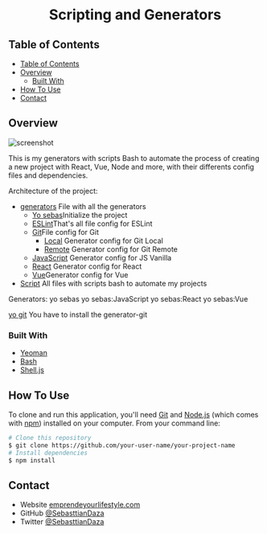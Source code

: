 <!-- Please update value in the {}  -->

<h1 align="center">Scripting and Generators</h1>

<!-- TABLE OF CONTENTS -->

## Table of Contents

- [Table of Contents](#table-of-contents)
- [Overview](#overview)
  - [Built With](#built-with)
- [How To Use](#how-to-use)
- [Contact](#contact)

<!-- OVERVIEW -->

## Overview

![screenshot](public/assets/image/project-min.png)

This is my generators with scripts Bash to automate the process of creating a new project with React, Vue, Node and more, with their differents config files and dependencies.

Architecture of the project:
  - [generators](./generators/) File with all the generators
    - [Yo sebas](./generators/index.js)Initialize the project
    - [ESLint](./generators/ESLint/)That's all file config for ESLint
    - [Git](./generators/Git/)File config for Git
      - [Local](./generators/Git/Local/) Generator config for Git Local
      - [Remote](./generators/Git/Remote/) Generator config for Git Remote
    - [JavaScript](./generators/JavaScript/) Generator config for JS Vanilla
    - [React](./generators/React/) Generator config for React
    - [Vue](./generators/Vue/)Generator config for Vue
  - [Script](./Script/) All files with scripts bash to automate my projects
  
Generators:
   yo sebas
    yo sebas:JavaScript
    yo sebas:React
    yo sebas:Vue

  [yo git](https://nicedoc.io/kikobeats/generator-git) You have to install the generator-git

### Built With

<!-- This section should list any major frameworks that you built your project using. Here are a few examples.-->

- [Yeoman](https://yeoman.io/)
- [Bash]()
- [Shell.js](https://github.com/shelljs/shelljs)

## How To Use 

<!-- Example: -->

To clone and run this application, you'll need [Git](https://git-scm.com) and [Node.js](https://nodejs.org/en/download/) (which comes with [npm](http://npmjs.com)) installed on your computer. From your command line:

```bash
# Clone this repository
$ git clone https://github.com/your-user-name/your-project-name
# Install dependencies
$ npm install

```


## Contact

- Website [emprendeyourlifestyle.com](https://emprendeyourlifestyle.com/)
- GitHub [@SebasttianDaza](https://github.com/SebasttianDaza)
- Twitter [@SebasttianDaza](https://twitter.com/SebasttianDaza)